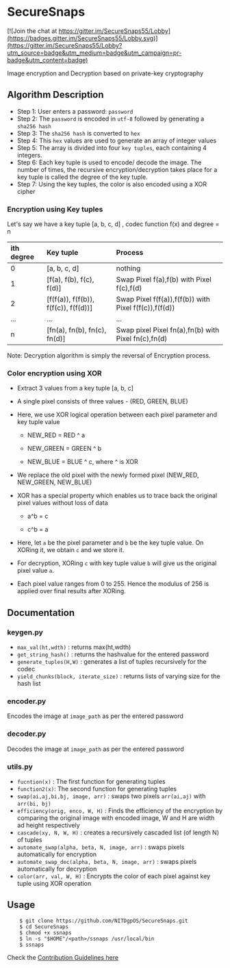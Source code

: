 # SecureSnaps

[![Join the chat at https://gitter.im/SecureSnaps55/Lobby](https://badges.gitter.im/SecureSnaps55/Lobby.svg)](https://gitter.im/SecureSnaps55/Lobby?utm_source=badge&utm_medium=badge&utm_campaign=pr-badge&utm_content=badge)

Image encryption and Decryption based on private-key cryptography

## Algorithm Description
* Step 1: User enters a password: `password`
* Step 2: The `password` is encoded in `utf-8` followed by generating a `sha256 hash`
* Step 3: The `sha256 hash` is converted to `hex`
* Step 4: This `hex` values are used to generate an array of integer values
* Step 5: The array is divided into four `key tuples`, each containing 4 integers.
* Step 6: Each key tuple is used to encode/ decode the image. The number of times, the recursive encryption/decryption takes place for a key tuple is called the degree of the key tuple.
* Step 7: Using the key tuples, the color is also encoded using a XOR cipher

### Encryption using Key tuples
Let's say we have a key tuple [a, b, c, d] , codec function f(x) and degree = n

|ith degree |Key tuple 								|Process 													|
|:----------|:-----------------------------------------|:--------------------------------------------------------------|
|0	|	[a, b, c, d]							|	nothing														|
|1	|	[f(a), f(b), f(c), f(d)]				|	Swap Pixel f(a),f(b) with Pixel f(c),f(d)				|
|2	|	[f(f(a)), f(f(b)), f(f(c)), f(f(d))]	|	Swap Pixel f(f(a)),f(f(b)) with Pixel f(f(c)),f(f(d))	|
|...|	...										|	...															|
|n 	|	[fn(a), fn(b), fn(c), fn(d)]			|	Swap pixel Pixel fn(a),fn(b) with Pixel fn(c),fn(d)			|

Note: Decryption algorithm is simply the reversal of Encryption process.

### Color encryption using XOR
* Extract 3 values from a key tuple [a, b, c]
* A single pixel consists of three values - (RED, GREEN, BLUE)
* Here, we use XOR logical operation between each pixel parameter and key tuple value
   *  NEW_RED = RED ^ a

   * NEW_GREEN = GREEN ^ b

   * NEW_BLUE = BLUE ^ c,  where ^ is XOR


* We replace the old pixel with the newly formed pixel (NEW_RED, NEW_GREEN, NEW_BLUE)
* XOR has a special property which enables us to trace back the original pixel values without loss of data

   * a^b = c

   * c^b = a


*  Here, let `a` be the pixel parameter and `b` be the key tuple value. On XORing it, we obtain `c` and we store it.
*  For decryption, XORing `c` with key tuple value `b` will give us the original pixel value `a`.
* Each pixel value ranges from 0 to 255. Hence the modulus of 256 is applied over final results after XORing.

## Documentation

### keygen.py
* `max_val(ht,wdth)` : returns max(ht,wdth)
* `get_string_hash()` : returns the hashvalue for the entered password
* `generate_tuples(H,W)` : generates a list of tuples recursively for the codec
* `yield_chunks(block, iterate_size)` : returns lists of varying size for the hash list

### encoder.py
Encodes the image at `image_path` as per the entered password


### decoder.py
Decodes the image at `image_path` as per the entered password

### utils.py
* `fucntion(x)` : The first function for generating tuples
* `function2(x)`: The second function for generating tuples
* `swap(ai,aj,bi,bj, image, arr)` : swaps two pixels `arr(ai,aj)` with `arr(bi, bj)`
* `efficiency(orig, enco, W, H)` : Finds the efficiency of the encryption by comparing the original image with encoded image, W and H are width ad height respectively
* `cascade(xy, N, W, H)` : creates a recursively cascaded list (of length N) of tuples
* `automate_swap(alpha, beta, N, image, arr)` : swaps pixels automatically for encryption
* `automate_swap_dec(alpha, beta, N, image, arr)` : swaps pixels automatically for decryption
* `color(arr, val, W, H)` : Encrypts the color of each pixel against key tuple using XOR operation

## Usage

        $ git clone https://github.com/NITDgpOS/SecureSnaps.git
        $ cd SecureSnaps
        $ chmod +x ssnaps
        $ ln -s "$HOME"/<path>/ssnaps /usr/local/bin
        $ ssnaps


Check the [Contribution Guidelines here](docs/CONTRIBUTING.md)
